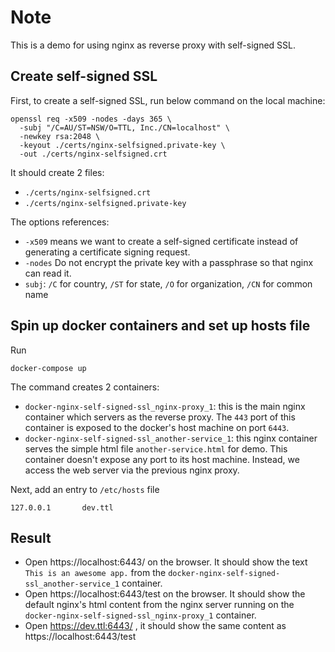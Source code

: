 # Note

This is a demo for using nginx as reverse proxy with self-signed SSL.

## Create self-signed SSL

First, to create a self-signed SSL, run below command on the local machine:

```
openssl req -x509 -nodes -days 365 \
  -subj "/C=AU/ST=NSW/O=TTL, Inc./CN=localhost" \
  -newkey rsa:2048 \
  -keyout ./certs/nginx-selfsigned.private-key \
  -out ./certs/nginx-selfsigned.crt
```

It should create 2 files:

- `./certs/nginx-selfsigned.crt`
- `./certs/nginx-selfsigned.private-key`

The options references:
- `-x509` means we want to create a self-signed certificate instead of generating a certificate signing request.
- `-nodes`  Do not encrypt the private key with a passphrase so that nginx can read it.
- `subj`: `/C` for country, `/ST` for state, `/O` for organization, `/CN` for common name

## Spin up docker containers and set up hosts file

Run

```
docker-compose up
```

The command creates 2 containers:

- `docker-nginx-self-signed-ssl_nginx-proxy_1`: this is the main nginx container which
  servers as the reverse proxy. The `443` port of this container is exposed to
  the docker's host machine on port `6443`.
- `docker-nginx-self-signed-ssl_another-service_1`: this nginx container serves the simple
  html file `another-service.html` for demo. This container doesn't expose any
  port to its host machine. Instead, we access the web server via the previous
  nginx proxy.

Next, add an entry to `/etc/hosts` file

```
127.0.0.1       dev.ttl
```

## Result

- Open https://localhost:6443/ on the browser. It should show the text `This is an awesome app.`
  from the `docker-nginx-self-signed-ssl_another-service_1` container.
- Open https://localhost:6443/test on the browser. It should show the default
  nginx's html content from the nginx server running on the `docker-nginx-self-signed-ssl_nginx-proxy_1`
  container.
- Open https://dev.ttl:6443/ , it should show the same content as https://localhost:6443/test

